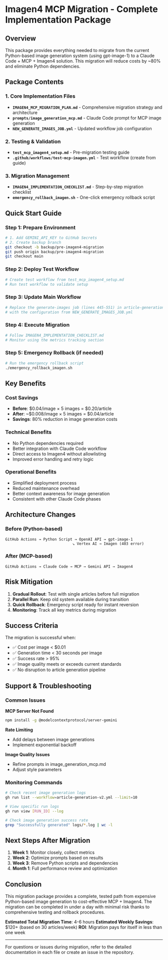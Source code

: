 # Imagen4 MCP Migration - Complete Implementation Package

## Overview

This package provides everything needed to migrate from the current Python-based image generation system (using gpt-image-1) to a Claude Code + MCP + Imagen4 solution. This migration will reduce costs by ~80% and eliminate Python dependencies.

## Package Contents

### 1. Core Implementation Files
- **`IMAGEN4_MCP_MIGRATION_PLAN.md`** - Comprehensive migration strategy and architecture
- **`prompts/image_generation_mcp.md`** - Claude Code prompt for MCP image generation
- **`NEW_GENERATE_IMAGES_JOB.yml`** - Updated workflow job configuration

### 2. Testing & Validation
- **`test_mcp_imagen4_setup.md`** - Pre-migration testing guide
- **`.github/workflows/test-mcp-imagen.yml`** - Test workflow (create from guide)

### 3. Migration Management
- **`IMAGEN4_IMPLEMENTATION_CHECKLIST.md`** - Step-by-step migration checklist
- **`emergency_rollback_imagen.sh`** - One-click emergency rollback script

## Quick Start Guide

### Step 1: Prepare Environment
```bash
# 1. Add GEMINI_API_KEY to GitHub Secrets
# 2. Create backup branch
git checkout -b backup/pre-imagen4-migration
git push origin backup/pre-imagen4-migration
git checkout main
```

### Step 2: Deploy Test Workflow
```bash
# Create test workflow from test_mcp_imagen4_setup.md
# Run test workflow to validate setup
```

### Step 3: Update Main Workflow
```bash
# Replace the generate-images job (lines 445-551) in article-generation-v2.yml
# with the configuration from NEW_GENERATE_IMAGES_JOB.yml
```

### Step 4: Execute Migration
```bash
# Follow IMAGEN4_IMPLEMENTATION_CHECKLIST.md
# Monitor using the metrics tracking section
```

### Step 5: Emergency Rollback (if needed)
```bash
# Run the emergency rollback script
./emergency_rollback_imagen.sh
```

## Key Benefits

### Cost Savings
- **Before**: $0.04/image × 5 images = $0.20/article
- **After**: ~$0.008/image × 5 images = $0.04/article
- **Savings**: 80% reduction in image generation costs

### Technical Benefits
- No Python dependencies required
- Better integration with Claude Code workflow
- Direct access to Imagen4 without allowlisting
- Improved error handling and retry logic

### Operational Benefits
- Simplified deployment process
- Reduced maintenance overhead
- Better context awareness for image generation
- Consistent with other Claude Code phases

## Architecture Changes

### Before (Python-based)
```
GitHub Actions → Python Script → OpenAI API → gpt-image-1
                              ↘ Vertex AI → Imagen (403 error)
```

### After (MCP-based)
```
GitHub Actions → Claude Code → MCP → Gemini API → Imagen4
```

## Risk Mitigation

1. **Gradual Rollout**: Test with single articles before full migration
2. **Parallel Run**: Keep old system available during transition
3. **Quick Rollback**: Emergency script ready for instant reversion
4. **Monitoring**: Track all key metrics during migration

## Success Criteria

The migration is successful when:
- ✅ Cost per image < $0.01
- ✅ Generation time < 30 seconds per image
- ✅ Success rate > 95%
- ✅ Image quality meets or exceeds current standards
- ✅ No disruption to article generation pipeline

## Support & Troubleshooting

### Common Issues

**MCP Server Not Found**
```bash
npm install -g @modelcontextprotocol/server-gemini
```

**Rate Limiting**
- Add delays between image generations
- Implement exponential backoff

**Image Quality Issues**
- Refine prompts in image_generation_mcp.md
- Adjust style parameters

### Monitoring Commands
```bash
# Check recent image generation logs
gh run list --workflow=article-generation-v2.yml --limit=10

# View specific run logs
gh run view [RUN_ID] --log

# Check image generation success rate
grep "Successfully generated" logs/*.log | wc -l
```

## Next Steps After Migration

1. **Week 1**: Monitor closely, collect metrics
2. **Week 2**: Optimize prompts based on results
3. **Week 3**: Remove Python scripts and dependencies
4. **Month 1**: Full performance review and optimization

## Conclusion

This migration package provides a complete, tested path from expensive Python-based image generation to cost-effective MCP + Imagen4. The migration can be completed in under a day with minimal risk thanks to comprehensive testing and rollback procedures.

**Estimated Total Migration Time**: 4-6 hours
**Estimated Weekly Savings**: $120+ (based on 30 articles/week)
**ROI**: Migration pays for itself in less than one week

---

For questions or issues during migration, refer to the detailed documentation in each file or create an issue in the repository.